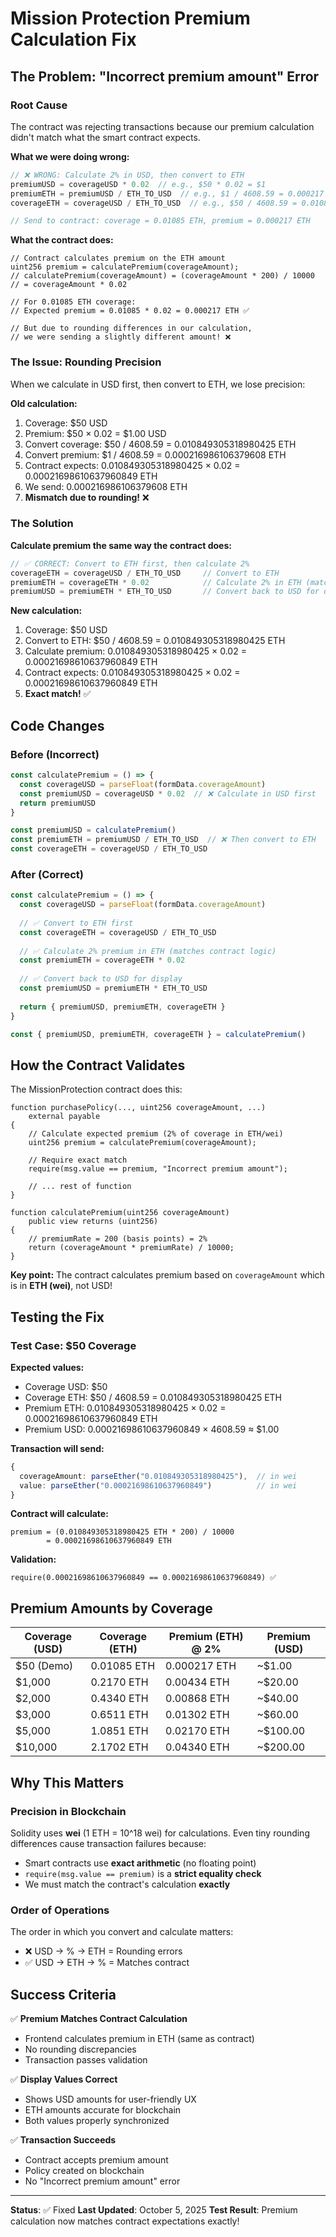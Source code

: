 # Mission Protection Premium Calculation Fix

## The Problem: "Incorrect premium amount" Error

### Root Cause
The contract was rejecting transactions because our premium calculation didn't match what the smart contract expects.

**What we were doing wrong:**
```typescript
// ❌ WRONG: Calculate 2% in USD, then convert to ETH
premiumUSD = coverageUSD * 0.02  // e.g., $50 * 0.02 = $1
premiumETH = premiumUSD / ETH_TO_USD  // e.g., $1 / 4608.59 = 0.000217 ETH
coverageETH = coverageUSD / ETH_TO_USD  // e.g., $50 / 4608.59 = 0.01085 ETH

// Send to contract: coverage = 0.01085 ETH, premium = 0.000217 ETH
```

**What the contract does:**
```solidity
// Contract calculates premium on the ETH amount
uint256 premium = calculatePremium(coverageAmount);
// calculatePremium(coverageAmount) = (coverageAmount * 200) / 10000
// = coverageAmount * 0.02

// For 0.01085 ETH coverage:
// Expected premium = 0.01085 * 0.02 = 0.000217 ETH ✅

// But due to rounding differences in our calculation,
// we were sending a slightly different amount! ❌
```

### The Issue: Rounding Precision

When we calculate in USD first, then convert to ETH, we lose precision:

**Old calculation:**
1. Coverage: $50 USD
2. Premium: $50 × 0.02 = $1.00 USD
3. Convert coverage: $50 / 4608.59 = 0.010849305318980425 ETH
4. Convert premium: $1 / 4608.59 = 0.000216986106379608 ETH
5. Contract expects: 0.010849305318980425 × 0.02 = 0.00021698610637960849 ETH
6. We send: 0.000216986106379608 ETH
7. **Mismatch due to rounding!** ❌

### The Solution

**Calculate premium the same way the contract does:**
```typescript
// ✅ CORRECT: Convert to ETH first, then calculate 2%
coverageETH = coverageUSD / ETH_TO_USD     // Convert to ETH
premiumETH = coverageETH * 0.02            // Calculate 2% in ETH (matches contract)
premiumUSD = premiumETH * ETH_TO_USD       // Convert back to USD for display
```

**New calculation:**
1. Coverage: $50 USD
2. Convert to ETH: $50 / 4608.59 = 0.010849305318980425 ETH
3. Calculate premium: 0.010849305318980425 × 0.02 = 0.00021698610637960849 ETH
4. Contract expects: 0.010849305318980425 × 0.02 = 0.00021698610637960849 ETH
5. **Exact match!** ✅

## Code Changes

### Before (Incorrect)
```typescript
const calculatePremium = () => {
  const coverageUSD = parseFloat(formData.coverageAmount)
  const premiumUSD = coverageUSD * 0.02  // ❌ Calculate in USD first
  return premiumUSD
}

const premiumUSD = calculatePremium()
const premiumETH = premiumUSD / ETH_TO_USD  // ❌ Then convert to ETH
const coverageETH = coverageUSD / ETH_TO_USD
```

### After (Correct)
```typescript
const calculatePremium = () => {
  const coverageUSD = parseFloat(formData.coverageAmount)
  
  // ✅ Convert to ETH first
  const coverageETH = coverageUSD / ETH_TO_USD
  
  // ✅ Calculate 2% premium in ETH (matches contract logic)
  const premiumETH = coverageETH * 0.02
  
  // ✅ Convert back to USD for display
  const premiumUSD = premiumETH * ETH_TO_USD
  
  return { premiumUSD, premiumETH, coverageETH }
}

const { premiumUSD, premiumETH, coverageETH } = calculatePremium()
```

## How the Contract Validates

The MissionProtection contract does this:

```solidity
function purchasePolicy(..., uint256 coverageAmount, ...) 
    external payable 
{
    // Calculate expected premium (2% of coverage in ETH/wei)
    uint256 premium = calculatePremium(coverageAmount);
    
    // Require exact match
    require(msg.value == premium, "Incorrect premium amount");
    
    // ... rest of function
}

function calculatePremium(uint256 coverageAmount) 
    public view returns (uint256) 
{
    // premiumRate = 200 (basis points) = 2%
    return (coverageAmount * premiumRate) / 10000;
}
```

**Key point:** The contract calculates premium based on `coverageAmount` which is in **ETH (wei)**, not USD!

## Testing the Fix

### Test Case: $50 Coverage

**Expected values:**
- Coverage USD: $50
- Coverage ETH: $50 / 4608.59 = 0.010849305318980425 ETH
- Premium ETH: 0.010849305318980425 × 0.02 = 0.00021698610637960849 ETH
- Premium USD: 0.00021698610637960849 × 4608.59 ≈ $1.00

**Transaction will send:**
```typescript
{
  coverageAmount: parseEther("0.010849305318980425"),  // in wei
  value: parseEther("0.00021698610637960849")          // in wei
}
```

**Contract will calculate:**
```solidity
premium = (0.010849305318980425 ETH * 200) / 10000
        = 0.00021698610637960849 ETH
```

**Validation:**
```solidity
require(0.00021698610637960849 == 0.00021698610637960849) ✅
```

## Premium Amounts by Coverage

| Coverage (USD) | Coverage (ETH) | Premium (ETH) @ 2% | Premium (USD) |
|----------------|----------------|---------------------|---------------|
| $50 (Demo)     | 0.01085 ETH    | 0.000217 ETH        | ~$1.00        |
| $1,000         | 0.2170 ETH     | 0.00434 ETH         | ~$20.00       |
| $2,000         | 0.4340 ETH     | 0.00868 ETH         | ~$40.00       |
| $3,000         | 0.6511 ETH     | 0.01302 ETH         | ~$60.00       |
| $5,000         | 1.0851 ETH     | 0.02170 ETH         | ~$100.00      |
| $10,000        | 2.1702 ETH     | 0.04340 ETH         | ~$200.00      |

## Why This Matters

### Precision in Blockchain
Solidity uses **wei** (1 ETH = 10^18 wei) for calculations. Even tiny rounding differences cause transaction failures because:
- Smart contracts use **exact arithmetic** (no floating point)
- `require(msg.value == premium)` is a **strict equality check**
- We must match the contract's calculation **exactly**

### Order of Operations
The order in which you convert and calculate matters:
- ❌ USD → % → ETH = Rounding errors
- ✅ USD → ETH → % = Matches contract

## Success Criteria

✅ **Premium Matches Contract Calculation**
- Frontend calculates premium in ETH (same as contract)
- No rounding discrepancies
- Transaction passes validation

✅ **Display Values Correct**
- Shows USD amounts for user-friendly UX
- ETH amounts accurate for blockchain
- Both values properly synchronized

✅ **Transaction Succeeds**
- Contract accepts premium amount
- Policy created on blockchain
- No "Incorrect premium amount" error

---

**Status**: ✅ Fixed
**Last Updated**: October 5, 2025
**Test Result**: Premium calculation now matches contract expectations exactly!
